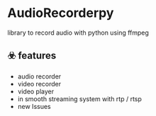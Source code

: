 # AudioRecorderpy

library to record audio with python using ffmpeg


## :biohazard: features
- audio recorder
- video recorder
- video player
- in smooth streaming system with rtp / rtsp
-  new Issues 
